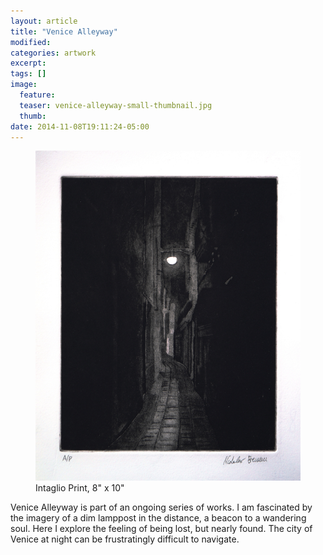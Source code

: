 ```yaml
---
layout: article
title: "Venice Alleyway"
modified:
categories: artwork
excerpt:
tags: []
image:
  feature:
  teaser: venice-alleyway-small-thumbnail.jpg
  thumb:
date: 2014-11-08T19:11:24-05:00
---
```


<figure>
  <a href="/images/venice-alleyway.jpg"><img src="/images/venice-alleyway-thumbnail.jpg" /></a>
  <figcaption> Intaglio Print, 8" x 10" </figcaption>
</figure>

Venice Alleyway is part of an ongoing series of works. I am fascinated by the imagery of a dim lamppost in the distance, a beacon to a wandering soul. Here I explore the feeling of being lost, but nearly found. The city of Venice at night can be frustratingly difficult to navigate.
